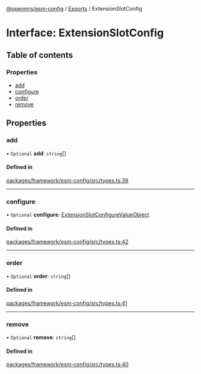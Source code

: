 [@openmrs/esm-config](../API.md) / [Exports](../modules.md) / ExtensionSlotConfig

# Interface: ExtensionSlotConfig

## Table of contents

### Properties

- [add](extensionslotconfig.md#add)
- [configure](extensionslotconfig.md#configure)
- [order](extensionslotconfig.md#order)
- [remove](extensionslotconfig.md#remove)

## Properties

### add

• `Optional` **add**: `string`[]

#### Defined in

[packages/framework/esm-config/src/types.ts:39](https://github.com/openmrs/openmrs-esm-core/blob/master/packages/framework/esm-config/src/types.ts#L39)

___

### configure

• `Optional` **configure**: [ExtensionSlotConfigureValueObject](extensionslotconfigurevalueobject.md)

#### Defined in

[packages/framework/esm-config/src/types.ts:42](https://github.com/openmrs/openmrs-esm-core/blob/master/packages/framework/esm-config/src/types.ts#L42)

___

### order

• `Optional` **order**: `string`[]

#### Defined in

[packages/framework/esm-config/src/types.ts:41](https://github.com/openmrs/openmrs-esm-core/blob/master/packages/framework/esm-config/src/types.ts#L41)

___

### remove

• `Optional` **remove**: `string`[]

#### Defined in

[packages/framework/esm-config/src/types.ts:40](https://github.com/openmrs/openmrs-esm-core/blob/master/packages/framework/esm-config/src/types.ts#L40)
